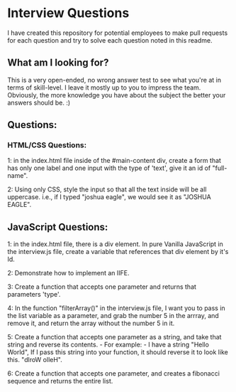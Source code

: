 # Interview Questions

I have created this repository for potential employees to make pull requests for each question and try to solve each question noted in this readme.

## What am I looking for?
This is a very open-ended, no wrong answer test to see what you're at in terms of skill-level. I leave it mostly up to you to impress the team. Obviously, the more knowledge you have about the subject the better your answers should be. :)

## Questions:

### HTML/CSS Questions:
1: in the index.html file inside of the #main-content div, create a form that has only one label and one input with the type of 'text', give it an id of "full-name".

2: Using only CSS, style the input so that all the text inside will be all uppercase. i.e., if I typed "joshua eagle", we would see it as "JOSHUA EAGLE". 

## JavaScript Questions:
1: in the index.html file, there is a div element. In pure Vanilla JavaScript in the interview.js file, create a variable that references that div element by it's Id.

2: Demonstrate how to implement an IIFE.

3: Create a function that accepts one parameter and returns that parameters 'type'.

4: In the function "filterArray()" in the interview.js file, I want you to pass in the list variable as a parameter, and grab the number 5 in the arrray, and remove it, and return the array without the number 5 in it.

5: Create a function that accepts one parameter as a string, and take that string and reverse its contents.
    - For example:
        - I have a string "Hello World", If I pass this string into your function, it should reverse it to look like this. "dlroW olleH".

6: Create a function that accepts one parameter, and creates a fibonacci sequence and returns the entire list.
 